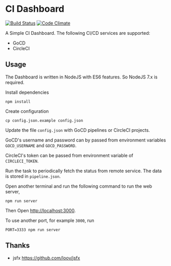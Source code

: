 # CI Dashboard

[![Build Status](https://travis-ci.org/zhangyuan/ci_dashboard.svg?branch=master)](https://travis-ci.org/zhangyuan/ci_dashboard)
[![Code Climate](https://codeclimate.com/github/zhangyuan/ci_dashboard.svg)](https://codeclimate.com/github/zhangyuan/ci_dashboard)

A Simple CI Dashboard. The following CI/CD services are supported:

* GoCD
* CircleCI

## Usage

The Dashboard is written in NodeJS with ES6 features. So NodeJS 7.x is required.

Install dependencies

```
npm install
```

Create configuration

```
cp config.json.example config.json
```

Update the file `config.json` with GoCD pipelines or CircleCI projects. 

GoCD's username and password can by passed from environment variables `GOCD_USERNAME` and `GOCD_PASSWORD`. 

CircleCI's token can be passed from environment variable of `CIRCLECI_TOKEN`.

Run the task to periodically fetch the status from remote service. The data is stored in `pipeline.json`.
 
Open another terminal and run the following command to run the web server,

```
npm run server
```

Then Open [http://localhost:3000](http://localhost:3000).

To use another port, for example `3000`, run
```
PORT=3333 npm run server
```

## Thanks

* jsfx https://github.com/loov/jsfx

